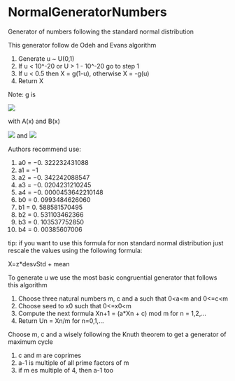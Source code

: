 # NormalGeneratorNumbers
Generator of numbers following the standard normal distribution

This generator follow de Odeh and Evans algorithm
  1. Generate u ~ U(0,1)
  2. If u < 10^-20 or U > 1 - 10^-20 go to step 1
  3. If u < 0.5 then X = g(1-u), otherwise X = -g(u)
  4. Return X

Note: g is 

<img src="https://render.githubusercontent.com/render/math?math=g(v) = \sqrt{-2ln(v)} * \frac{A(\sqrt{-2ln(v)})}{B(\sqrt{-2ln(v)})}">

with A(x) and B(x)

<img src="https://render.githubusercontent.com/render/math?math=\sum_{i=0}^4 a_{i}*x^i"> and <img src="https://render.githubusercontent.com/render/math?math=\sum_{i=0}^4 b_{i}*x^i">

Authors recommend use:

1. a0 = −0. 322232431088 
2. a1 = −1
3. a2 = −0. 342242088547 
4. a3 = −0. 0204231210245
5. a4 = −0. 0000453642210148 
6. b0 = 0. 0993484626060
7. b1 = 0. 588581570495 
8. b2 = 0. 531103462366
9. b3 = 0. 103537752850 
10. b4 = 0. 00385607006

tip: if you want to use this formula for non standard normal distribution just rescale the values using the following formula:

X=z*desvStd + mean

To generate u we use the most basic congruential generator that follows this algorithm
  1. Choose three natural numbers m, c and a such that 0<a<m and 0<=c<m
  2. Choose seed to x0 such that 0<=x0<m
  3. Compute the next formula Xn+1 = (a*Xn + c) mod m for n = 1,2,...
  4. Return Un = Xn/m for n=0,1,...

Choose m, c and a wisely following the Knuth theorem to get a generator of maximum cycle

 1. c and m are coprimes
 2. a-1 is multiple of all prime factors of m
 3. if m es multiple of 4, then a-1 too
                                                                      
                                                                      

